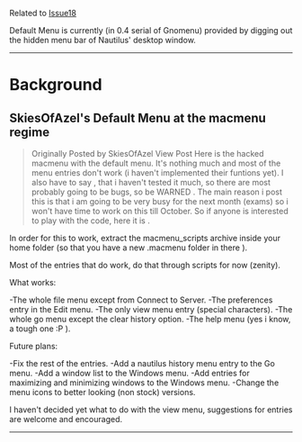 Related to [Issue18](https://code.google.com/p/gnome2-globalmenu/issues/detail?id=18)

Default Menu is currently (in 0.4 serial of Gnomenu) provided by digging out the hidden menu bar of Nautilus' desktop window.


---

# Background #
## SkiesOfAzel's Default Menu at the macmenu regime ##

> Originally Posted by SkiesOfAzel  View Post
Here is the hacked macmenu with the default menu. It's nothing much and most of the menu entries don't work (i haven't implemented their funtions yet). I also have to say , that i haven't tested it much, so there are most probably going to be bugs, so be WARNED . The main reason i post this is that i am going to be very busy for the next month (exams) so i won't have time to work on this till October. So if anyone is interested to play with the code, here it is .

In order for this to work, extract the macmenu\_scripts archive inside your home folder (so that you have a new .macmenu folder in there ).

Most of the entries that do work, do that through scripts for now (zenity).

What works:

-The whole file menu except from Connect to Server.
-The preferences entry in the Edit menu.
-The only view menu entry (special characters).
-The whole go menu except the clear history option.
-The help menu (yes i know, a tough one :P ).

Future plans:

-Fix the rest of the entries.
-Add a nautilus history menu entry to the Go menu.
-Add a window list to the Windows menu.
-Add entries for maximizing and minimizing windows to the Windows menu.
-Change the menu icons to better looking (non stock) versions.

I haven't decided yet what to do with the view menu, suggestions for entries are welcome and encouraged.

---
